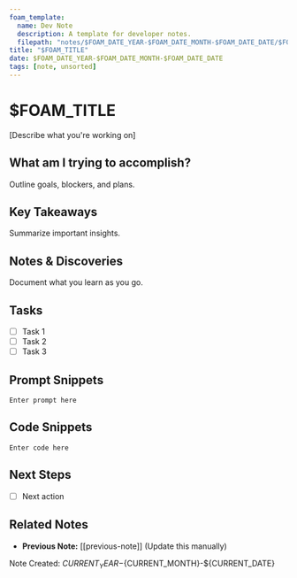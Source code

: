 ```yaml
---
foam_template:
  name: Dev Note
  description: A template for developer notes.
  filepath: "notes/$FOAM_DATE_YEAR-$FOAM_DATE_MONTH-$FOAM_DATE_DATE/$FOAM_SLUG.md"
title: "$FOAM_TITLE"
date: $FOAM_DATE_YEAR-$FOAM_DATE_MONTH-$FOAM_DATE_DATE
tags: [note, unsorted]
---
```


# $FOAM_TITLE

[Describe what you're working on]

## What am I trying to accomplish?

Outline goals, blockers, and plans.

## Key Takeaways

Summarize important insights.

## Notes & Discoveries

Document what you learn as you go.

## Tasks

- [ ] Task 1
- [ ] Task 2
- [ ] Task 3

## Prompt Snippets

```
Enter prompt here
```

## Code Snippets

```
Enter code here
```

## Next Steps

- [ ] Next action

## Related Notes

- **Previous Note:** [[previous-note]] (Update this manually)

Note Created: ${CURRENT_YEAR}-${CURRENT_MONTH}-${CURRENT_DATE}
